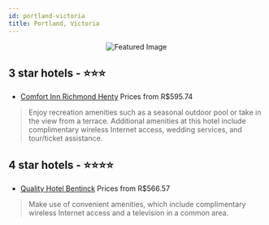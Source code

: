 ```yaml
---
id: portland-victoria
title: Portland, Victoria
---
```


<center><img src="https://i.travelapi.com/hotels/1000000/200000/199900/199826/727b4354_z.jpg" alt="Featured Image" /></center>


##  3 star hotels - ⭐️⭐️⭐️

-    [Comfort Inn Richmond Henty](https://us.hurb.com/br/hotels/portland/comfort-inn-richmond-henty-JNP-JP083553?cmp=18055) Prices from R$595.74
   > Enjoy recreation amenities such as a seasonal outdoor pool or take in the view from a terrace. Additional amenities at this hotel include complimentary wireless Internet access, wedding services, and tour/ticket assistance.

##  4 star hotels - ⭐️⭐️⭐️⭐️

-    [Quality Hotel Bentinck](https://us.hurb.com/br/hotels/portland/quality-hotel-bentinck-JNP-JP083554?cmp=18055) Prices from R$566.57
   > Make use of convenient amenities, which include complimentary wireless Internet access and a television in a common area.
